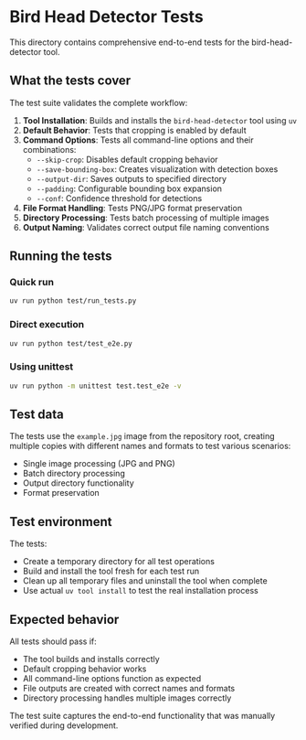 # Bird Head Detector Tests

This directory contains comprehensive end-to-end tests for the bird-head-detector tool.

## What the tests cover

The test suite validates the complete workflow:

1. **Tool Installation**: Builds and installs the `bird-head-detector` tool using `uv`
2. **Default Behavior**: Tests that cropping is enabled by default
3. **Command Options**: Tests all command-line options and their combinations:
   - `--skip-crop`: Disables default cropping behavior
   - `--save-bounding-box`: Creates visualization with detection boxes
   - `--output-dir`: Saves outputs to specified directory
   - `--padding`: Configurable bounding box expansion
   - `--conf`: Confidence threshold for detections
4. **File Format Handling**: Tests PNG/JPG format preservation
5. **Directory Processing**: Tests batch processing of multiple images
6. **Output Naming**: Validates correct output file naming conventions

## Running the tests

### Quick run
```bash
uv run python test/run_tests.py
```

### Direct execution
```bash
uv run python test/test_e2e.py
```

### Using unittest
```bash
uv run python -m unittest test.test_e2e -v
```

## Test data

The tests use the `example.jpg` image from the repository root, creating multiple copies with different names and formats to test various scenarios:

- Single image processing (JPG and PNG)
- Batch directory processing
- Output directory functionality
- Format preservation

## Test environment

The tests:
- Create a temporary directory for all test operations
- Build and install the tool fresh for each test run
- Clean up all temporary files and uninstall the tool when complete
- Use actual `uv tool install` to test the real installation process

## Expected behavior

All tests should pass if:
- The tool builds and installs correctly
- Default cropping behavior works
- All command-line options function as expected
- File outputs are created with correct names and formats
- Directory processing handles multiple images correctly

The test suite captures the end-to-end functionality that was manually verified during development.
